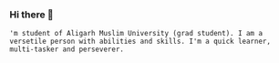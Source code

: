 ### Hi there 👋
    'm student of Aligarh Muslim University (grad student). I am a versetile person with abilities and skills. I'm a quick learner, multi-tasker and perseverer.
<!--
**SuhelKhanAMU/suhelkhanamu** is a ✨ _special_ ✨ repository because its `README.md` (this file) appears on your GitHub profile.

Here are some ideas to get you started:

- 🔭 I’m currently working on ...
- 🌱 I’m currently learning ...
- 👯 I’m looking to collaborate on ...
- 🤔 I’m looking for help with ...
- 💬 Ask me about ...
- 📫 How to reach me: ...
- 😄 Pronouns: ...
- ⚡ Fun fact: ...
-->
